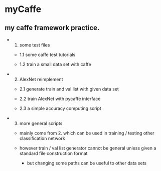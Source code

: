 # myCaffe

## my caffe framework practice.

- 1. some test files

    - 1.1 some caffe test tutorials

    - 1.2 train a small data set with caffe

- 2. AlexNet reimplement

    - 2.1 generate train and val list with given data set

    - 2.2 train AlexNet with pycaffe interface

    - 2.3 a simple accuracy computing script

- 3. more general scripts

    - mainly come from 2. which can be used in training / testing other classification network

    - however train / val list generator cannot be general unless given a standard file construction format

        - but changing some paths can be useful to other data sets